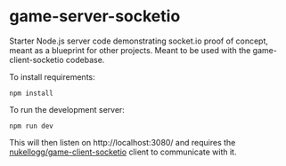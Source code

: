 # game-server-socketio
Starter Node.js server code demonstrating socket.io proof of concept, meant as a blueprint for other projects. Meant to be used with the game-client-socketio codebase.

To install requirements:

```
npm install
```

To run the development server:

```
npm run dev
```

This will then listen on http://localhost:3080/ and requires the [nukellogg/game-client-socketio](https://github.com/nukellogg/game-client-socketio) client to communicate with it.
